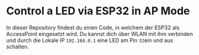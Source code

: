 # Control a LED via ESP32 in AP Mode

In dieser Repository findest du einen Code, in welchem der ESP32 als AccessPoint eingesetzt wird. Du kannst dich über WLAN mit ihm verbinden und durch die Lokale IP `192.168.0.1` eine LED am Pin `32`ein und aus schalten.
